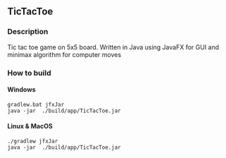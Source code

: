 ## TicTacToe

### Description
Tic tac toe game on 5x5 board. Written in Java using JavaFX for GUI and minimax algorithm for computer moves

  
### How to build

#### Windows
    gradlew.bat jfxJar
    java -jar  ./build/app/TicTacToe.jar

#### Linux & MacOS
    ./gradlew jfxJar
    java -jar  ./build/app/TicTacToe.jar